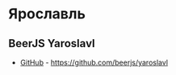 # Ярославль

## BeerJS Yaroslavl
- [GitHub](https://github.com/beerjs/yaroslavl) - https://github.com/beerjs/yaroslavl
